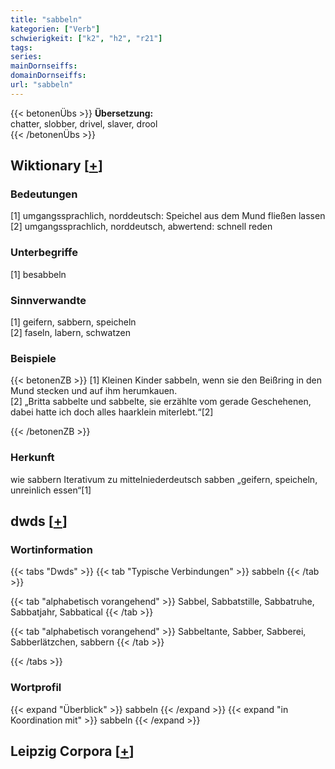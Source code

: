 ```yaml
---
title: "sabbeln"
kategorien: ["Verb"]
schwierigkeit: ["k2", "h2", "r21"]
tags:
series:
mainDornseiffs:
domainDornseiffs:
url: "sabbeln"
---
```


{{< betonenÜbs >}}
**Übersetzung:**  
chatter, slobber, drivel, slaver, drool  
{{< /betonenÜbs >}}

## Wiktionary [[+](https://de.wiktionary.org/wiki/sabbeln)]

### Bedeutungen
[1] umgangssprachlich, norddeutsch: Speichel aus dem Mund fließen lassen  
[2] umgangssprachlich, norddeutsch, abwertend: schnell reden  

### Unterbegriffe
[1] besabbeln  

### Sinnverwandte
[1] geifern, sabbern, speicheln  
[2] faseln, labern, schwatzen  

### Beispiele
{{< betonenZB >}}
[1] Kleinen Kinder sabbeln, wenn sie den Beißring in den Mund stecken und auf ihm herumkauen.  
[2] „Britta sabbelte und sabbelte, sie erzählte vom gerade Geschehenen, dabei hatte ich doch alles haarklein miterlebt.“[2]  

{{< /betonenZB >}}
### Herkunft
wie sabbern Iterativum zu mittelniederdeutsch sabben „geifern, speicheln, unreinlich essen“[1]  



## dwds [[+](https://www.dwds.de/wb/sabbeln)]

### Wortinformation
{{< tabs "Dwds" >}}
{{< tab "Typische Verbindungen" >}}
sabbeln
{{< /tab >}}

{{< tab "alphabetisch vorangehend" >}}
Sabbel, Sabbatstille, Sabbatruhe, Sabbatjahr, Sabbatical
{{< /tab >}}

{{< tab "alphabetisch vorangehend" >}}
Sabbeltante, Sabber, Sabberei, Sabberlätzchen, sabbern
{{< /tab >}}

{{< /tabs >}}

### Wortprofil
{{< expand "Überblick" >}} sabbeln {{< /expand >}}
{{< expand "in Koordination mit" >}} sabbeln {{< /expand >}}

## Leipzig Corpora [[+](https://corpora.uni-leipzig.de/en/res?word=sabbeln&corpusId=deu_newscrawl-public_2018)]

